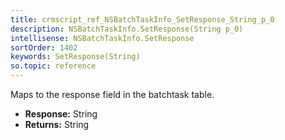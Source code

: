 ```yaml
---
title: crmscript_ref_NSBatchTaskInfo_SetResponse_String_p_0
description: NSBatchTaskInfo.SetResponse(String p_0)
intellisense: NSBatchTaskInfo.SetResponse
sortOrder: 1402
keywords: SetResponse(String)
so.topic: reference
---
```



Maps to the response field in the batchtask table.



* **Response:** String
* **Returns:** String


